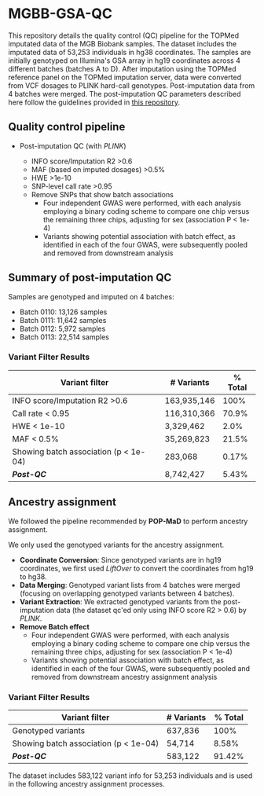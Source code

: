 # MGBB-GSA-QC

This repository details the quality control (QC) pipeline for the TOPMed imputated data of the MGB Biobank samples. The dataset includes the imputated data of 53,253 individuals in hg38 coordinates. The samples are initially genotyped on Illumina's GSA array in hg19 coordinates across 4 different batches (batches A to D). After imputation using the TOPMed reference panel on the TOPMed imputation server, data were converted from VCF dosages to PLINK hard-call genotypes. Post-imputation data from 4 batches were merged. The post-imputation QC parameters described here follow the guidelines provided in [this repository](https://github.com/getian107/MGBB-QC/).

## Quality control pipeline

- Post-imputation QC (with *PLINK*)

  - INFO score/Imputation R2 >0.6
  - MAF (based on imputed dosages) >0.5%
  - HWE >1e-10
  - SNP-level call rate >0.95
  - Remove SNPs that show batch associations
    - Four independent GWAS were performed, with each analysis employing a binary coding scheme to compare one chip versus the remaining three chips, adjusting for sex (association P < 1e-4)
    - Variants showing potential association with batch effect, as identified in each of the four GWAS, were subsequently pooled and removed from downstream analysis

## Summary of post-imputation QC

Samples are genotyped and imputed on 4 batches:
- Batch 0110: 13,126 samples
- Batch 0111: 11,642 samples
- Batch 0112: 5,972 samples
- Batch 0113: 22,514 samples

### Variant Filter Results
  
  | Variant filter       | # Variants       | % Total       |
  | --------- | --------- | --------- |
  | INFO score/Imputation R2 >0.6     | 163,935,146    | 100%     |
  | Call rate < 0.95     | 116,310,366     | 70.9%     |
  | HWE < 1e-10     | 3,329,462     | 2.0%     |
  | MAF < 0.5%     | 35,269,823     | 21.5%     |
  | Showing batch association (p < 1e-04)     | 283,068     | 0.17%     |
  | ***Post-QC***        | 8,742,427 | 5.43%    |

## Ancestry assignment

We followed the pipeline recommended by **POP-MaD** to perform ancestry assignment. 

We only used the genotyped variants for the ancestry assignment. 
- **Coordinate Conversion**: Since genotyped variants are in hg19 coordinates, we first used *LiftOver* to convert the coordinates from hg19 to hg38.
- **Data Merging**: Genotyped variant lists from 4 batches were merged (focusing on overlapping genotyped variants between 4 batches).
- **Variant Extraction**: We extracted genotyped variants from the post-imputation data (the dataset qc'ed only using INFO score R2 > 0.6) by *PLINK*.
- **Remove Batch effect**
  - Four independent GWAS were performed, with each analysis employing a binary coding scheme to compare one chip versus the remaining three chips, adjusting for sex (association P < 1e-4)
  - Variants showing potential association with batch effect, as identified in each of the four GWAS, were subsequently pooled and removed from downstream ancestry assignment analysis

### Variant Filter Results
  
  | Variant filter       | # Variants       | % Total       |
  | --------- | --------- | --------- |
  | Genotyped variants     | 637,836    | 100%     |
  | Showing batch association (p < 1e-04)     | 54,714     | 8.58%     |
  | ***Post-QC***        | 583,122 | 91.42%    |

The dataset includes 583,122 variant info for 53,253 individuals and is used in the following ancestry assignment processes.
